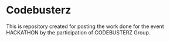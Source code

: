 # Codebusterz
 This is repository created for posting the work done for the event HACKATHON by the participation of CODEBUSTERZ Group.
